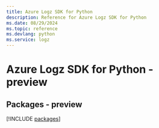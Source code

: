 ```yaml
---
title: Azure Logz SDK for Python
description: Reference for Azure Logz SDK for Python
ms.date: 08/29/2024
ms.topic: reference
ms.devlang: python
ms.service: logz
---
```

# Azure Logz SDK for Python - preview
## Packages - preview
[!INCLUDE [packages](logz-index.md)]